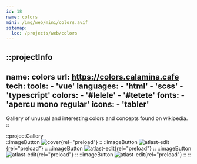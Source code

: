 ```yaml
---
id: 18
name: colors
mini: /img/web/mini/colors.avif
sitemap:
  loc: /projects/web/colors
---
```


::projectInfo
---
name: colors
url: https://colors.calamina.cafe
tech: 
    tools:
      - 'vue'
    languages:
      - 'html'
      - 'scss'
      - 'typescript'
    colors:
      - '#lelele'
      - '#tetete'
    fonts:
      - 'apercu mono regular'
    icons:
      - 'tabler'
---
Gallery of unusual and interesting colors and concepts found on wikipedia.
::

::projectGallery  
  ::imageButton
    ![cover](/img/web/colors.avif){rel="preload"}
  ::
  ::imageButton
    ![atlast-edit](/img/web/colors/bmp.avif){rel="preload"}
  :: 
  ::imageButton
    ![atlast-edit](/img/web/colors/eigengrau.avif){rel="preload"}
  :: 
  ::imageButton
    ![atlast-edit](/img/web/colors/ikb.avif){rel="preload"}
  :: 
  ::imageButton
    ![atlast-edit](/img/web/colors/mummy-brown.avif){rel="preload"}
  :: 
::

<!-- ::projectFeatures
:: -->